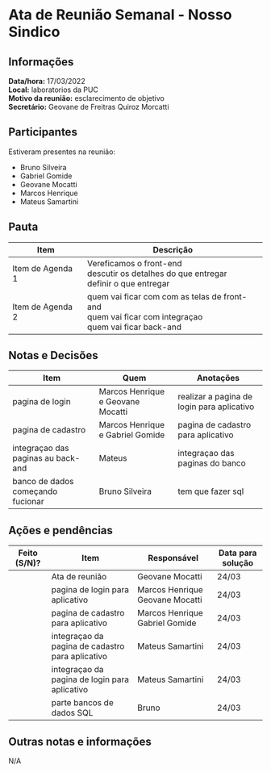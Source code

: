 # Ata de Reunião Semanal - Nosso Sindico

## Informações
**Data/hora:** 17/03/2022  
**Local:** laboratorios da PUC  
**Motivo da reunião:** esclarecimento de objetivo   
**Secretário:** Geovane de Freitras Quiroz Morcatti 

## Participantes
Estiveram presentes na reunião:
- Bruno Silveira
- Gabriel Gomide
- Geovane Mocatti
- Marcos Henrique
- Mateus Samartini


## Pauta

Item | Descrição
---- | ----
Item de Agenda 1 | Vereficamos o front-end <br>descutir os detalhes do que entregar<br>definir o que entregar<br> 
Item de Agenda 2 | quem vai ficar com com as telas de front-and <br>quem vai ficar com integraçao <br>quem vai ficar back-and  <br>

## Notas e Decisões
Item | Quem | Anotações |
---- | ---- | ---- |
pagina de login  | Marcos Henrique e Geovane Mocatti| realizar a pagina de login para aplicativo  |
pagina de cadastro | Marcos Henrique e Gabriel Gomide| pagina de cadastro para aplicativo |
integraçao das paginas au back-and | Mateus | integraçao das paginas do banco|
banco de dados começando fucionar| Bruno Silveira | tem que fazer sql|


## Ações e pendências
| Feito (S/N)? | Item | Responsável | Data para solução |
| ---- | ---- | ---- | ---- |
| | Ata de reunião  | Geovane Mocatti| 24/03 |
| | pagina de login para aplicativo  | Marcos Henrique Geovane Mocatti | 24/03 |
| | pagina de cadastro para aplicativo  | Marcos Henrique Gabriel Gomide | 24/03 |
| | integraçao da pagina de cadastro para aplicativo  | Mateus Samartini | 24/03 |
| | integraçao da pagina de login para aplicativo  | Mateus Samartini | 24/03 |
| |  parte bancos de dados SQL   | Bruno| 24/03 |
## Outras notas e informações
N/A

